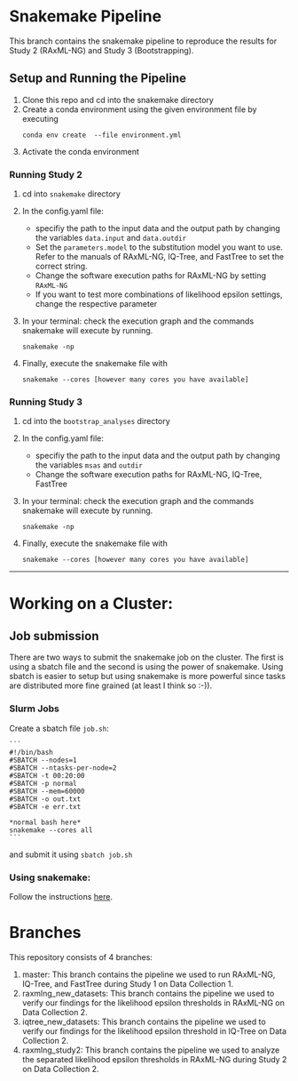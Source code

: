 # Snakemake Pipeline
This branch contains the snakemake pipeline to reproduce the results for Study 2 (RAxML-NG) and Study 3 (Bootstrapping). 

## Setup and Running the Pipeline
1. Clone this repo and cd into the snakemake directory
2. Create a conda environment using the given environment file by executing
    ```
    conda env create  --file environment.yml
    ```
3. Activate the conda environment

### Running Study 2
1. cd into `snakemake` directory
2. In the config.yaml file: 
   * specifiy the path to the input data and the output path by changing the variables `data.input` and `data.outdir`
   * Set the `parameters.model` to the substitution model you want to use. Refer to the manuals of RAxML-NG, IQ-Tree, and FastTree to set the correct string. 
   * Change the software execution paths for RAxML-NG by setting `RAxML-NG`
   * If you want to test more combinations of likelihood epsilon settings, change the respective parameter

3. In your terminal: check the execution graph and the commands snakemake will execute by running.
    ```
    snakemake -np
    ```

4. Finally, execute the snakemake file with 
    ```
    snakemake --cores [however many cores you have available]
    ```

### Running Study 3
1. cd into the `bootstrap_analyses` directory
2. In the config.yaml file: 
   * specifiy the path to the input data and the output path by changing the variables `msas` and `outdir`
   * Change the software execution paths for RAxML-NG, IQ-Tree, FastTree
3. In your terminal: check the execution graph and the commands snakemake will execute by running.
   ```
   snakemake -np
   ```

4. Finally, execute the snakemake file with 
    ```
    snakemake --cores [however many cores you have available]
    ```

<hr>


# Working on a Cluster: 
## Job submission
There are two ways to submit the snakemake job on the cluster.
The first is using a sbatch file and the second is using the power of snakemake. Using sbatch is easier to setup but using snakemake is more powerful since tasks are distributed more fine grained (at least I think so :-)).
### Slurm Jobs
Create a sbatch file ```job.sh```:

    ```
    #!/bin/bash
    #SBATCH --nodes=1
    #SBATCH --ntasks-per-node=2
    #SBATCH -t 00:20:00
    #SBATCH -p normal
    #SBATCH --mem=60000
    #SBATCH -o out.txt
    #SBATCH -e err.txt

    *normal bash here*
    snakemake --cores all
    ```
and submit it using ```sbatch job.sh```


### Using snakemake:
Follow the instructions [here](https://github.com/tschuelia/snakemake-on-slurm-clusters).


# Branches
This repository consists of 4 branches:
1. master: This branch contains the pipeline we used to run RAxML-NG, IQ-Tree, and FastTree during Study 1 on Data Collection 1.
2. raxmlng_new_datasets: This branch contains the pipeline we used to verify our findings for the likelihood epsilon thresholds in RAxML-NG on Data Collection 2.
3. iqtree_new_datasets: This branch contains the pipeline we used to verify our findings for the likelihood epsilon threshold in IQ-Tree on Data Collection 2.
4. raxmlng_study2: This branch contains the pipeline we used to analyze the separated likelihood epsilon thresholds in RAxML-NG during Study 2 on Data Collection 2.